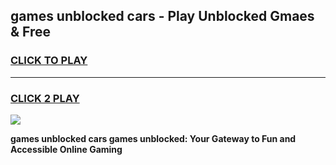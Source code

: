 
## games unblocked cars - Play Unblocked Gmaes & Free
<h3>
<a href="https://premium.freeplayer.one?title=games_unblocked_cars&ref=19F">CLICK TO PLAY</a></h3>
<hr>

<h3>
<a href="https://premium.freeplayer.one?title=games_unblocked_cars&ref=19F">CLICK 2 PLAY</a>
  
</h3>

<a href="https://premium.freeplayer.one?title=games_unblocked_cars&ref=19F/"><img src="https://clearcache.store/games.png"></a>


**games unblocked cars games unblocked: Your Gateway to Fun and Accessible Online Gaming**
